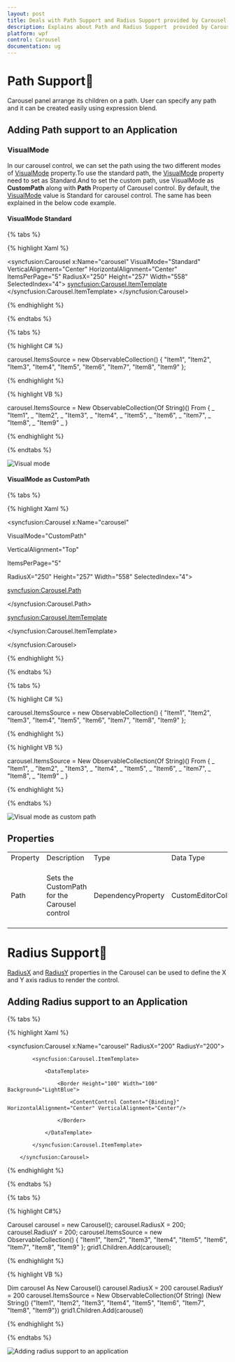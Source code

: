 ```yaml
---
layout: post
title: Deals with Path Support and Radius Support provided by Carousel control for WPF
description: Explains about Path and Radius Support  provided by Carousel control for WPF
platform: wpf
control: Carousel
documentation: ug
---
```


# Path Support

Carousel panel arrange its children on a path. User can specify any path and it can be created easily using expression blend.

## Adding Path support to an Application

### VisualMode

In our carousel control, we can set the path using the two different modes of [VisualMode](https://help.syncfusion.com/cr/wpf/Syncfusion.Shared.Wpf~Syncfusion.Windows.Shared.Carousel~VisualMode.html) property.To use the standard path, the [VisualMode](https://help.syncfusion.com/cr/wpf/Syncfusion.Shared.Wpf~Syncfusion.Windows.Shared.Carousel~VisualMode.html) property need to set as Standard.And to set the custom path, use VisualMode as **CustomPath** along with **Path** Property of Carousel control. By default, the [VisualMode](https://help.syncfusion.com/cr/wpf/Syncfusion.Shared.Wpf~Syncfusion.Windows.Shared.Carousel~VisualMode.html) value is Standard for carousel control. The same has been explained in the below code example.

#### VisualMode Standard


{% tabs %}

{% highlight Xaml %}

<syncfusion:Carousel x:Name="carousel"
VisualMode="Standard"
VerticalAlignment="Center"
HorizontalAlignment="Center"
ItemsPerPage="5"
RadiusX="250" Height="257" Width="558" SelectedIndex="4">
<syncfusion:Carousel.ItemTemplate>
<DataTemplate>
<Border Height="100" Width="100" Background="LightBlue">
<ContentControl Content="{Binding}" HorizontalAlignment="Center" VerticalAlignment="Center"/>
</Border>
</DataTemplate>
</syncfusion:Carousel.ItemTemplate>
</syncfusion:Carousel>

{% endhighlight %}

{% endtabs %}

{% tabs %}

{% highlight C# %}

carousel.ItemsSource = new ObservableCollection<string>() { "Item1", "Item2", "Item3", "Item4", "Item5", "Item6", "Item7", "Item8", "Item9" };


{% endhighlight %}

{% highlight VB %}

carousel.ItemsSource = New ObservableCollection(Of String)() From { _
	"Item1", _
	"Item2", _
	"Item3", _
	"Item4", _
	"Item5", _
	"Item6", _
	"Item7", _
	"Item8", _
	"Item9" _
}

{% endhighlight %}

{% endtabs %}

![Visual mode](customization_images/StandardVisualMode.jpeg)

#### VisualMode as CustomPath

{% tabs %}

{% highlight Xaml %}

<syncfusion:Carousel x:Name="carousel"   

VisualMode="CustomPath"

VerticalAlignment="Top"

ItemsPerPage="5"

RadiusX="250" Height="257" Width="558" SelectedIndex="4">

<syncfusion:Carousel.Path>

<Path Data="M0,300 L600,300" Stroke="Blue" StrokeThickness="2" HorizontalAlignment="Stretch" VerticalAlignment="Stretch"/>

</syncfusion:Carousel.Path>

<syncfusion:Carousel.ItemTemplate>

<DataTemplate>

<Border Height="100" Width="100" Background="LightBlue">

<ContentControl Content="{Binding}" HorizontalAlignment="Center" VerticalAlignment="Center"/>

</Border>

</DataTemplate>

</syncfusion:Carousel.ItemTemplate>

</syncfusion:Carousel>

{% endhighlight %}

{% endtabs %}

{% tabs %}

{% highlight C# %}

carousel.ItemsSource = new ObservableCollection<string>() { "Item1", "Item2", "Item3", "Item4", "Item5", "Item6", "Item7", "Item8", "Item9" };


{% endhighlight %}

{% highlight VB %}

carousel.ItemsSource = New ObservableCollection(Of String)() From { _
	"Item1", _
	"Item2", _
	"Item3", _
	"Item4", _
	"Item5", _
	"Item6", _
	"Item7", _
	"Item8", _
	"Item9" _
}

{% endhighlight %}

{% endtabs %}

![Visual mode as custom path](customization_images/CustomVisualMode.jpeg)


## Properties

<table>
<tr>
<td>
Property<br/><br/></td><td>
Description<br/><br/></td><td>
Type<br/><br/></td><td>
Data Type<br/><br/></td></tr>
<tr>
<td>
Path<br/><br/></td><td>
Sets the CustomPath for the Carousel control<br/><br/></td><td>
DependencyProperty<br/><br/></td><td>
CustomEditorCollection<br/><br/></td></tr>
</table>

# Radius Support

[RadiusX](https://help.syncfusion.com/cr/wpf/Syncfusion.Shared.Wpf~Syncfusion.Windows.Shared.Carousel~RadiusX.html) and [RadiusY](https://help.syncfusion.com/cr/wpf/Syncfusion.Shared.Wpf~Syncfusion.Windows.Shared.Carousel~RadiusY.html) properties in the Carousel can be used to define the X and Y axis radius to render the control.

## Adding Radius support to an Application

{% tabs %}

{% highlight Xaml %}

<syncfusion:Carousel x:Name="carousel" RadiusX="200" RadiusY="200">
            
            <syncfusion:Carousel.ItemTemplate>

                <DataTemplate>

                    <Border Height="100" Width="100" Background="LightBlue">

                        <ContentControl Content="{Binding}" HorizontalAlignment="Center" VerticalAlignment="Center"/>

                    </Border>

                </DataTemplate>

            </syncfusion:Carousel.ItemTemplate>

        </syncfusion:Carousel>

{% endhighlight %}

{% endtabs %}

{% tabs %}

{% highlight C#%}

Carousel carousel = new Carousel();
carousel.RadiusX = 200;
carousel.RadiusY = 200;
carousel.ItemsSource = new ObservableCollection<string>() { "Item1", "Item2", "Item3", "Item4", "Item5", "Item6", "Item7", "Item8", "Item9" };
grid1.Children.Add(carousel);

{% endhighlight %}

{% highlight VB %}

Dim carousel As New Carousel()
carousel.RadiusX = 200
carousel.RadiusY = 200
carousel.ItemsSource = New ObservableCollection(Of String) (New String() {"Item1", "Item2", "Item3", "Item4", "Item5", "Item6", "Item7", "Item8", "Item9"})
grid1.Children.Add(carousel)

{% endhighlight %}

{% endtabs %}

![Adding radius support to an application](customization_images/radius-support-images.png)

